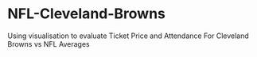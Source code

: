 # NFL-Cleveland-Browns
Using visualisation to evaluate Ticket Price and Attendance For Cleveland Browns vs NFL Averages
